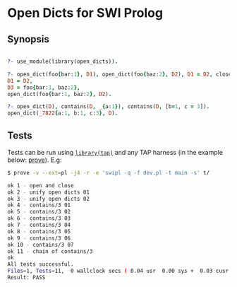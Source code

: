 Open Dicts for SWI Prolog
=========================

Synopsis
--------

```prolog

?- use_module(library(open_dicts)).

?- open_dict(foo{bar:1}, D1), open_dict(foo{baz:2}, D2), D1 = D2, close_dict(D1, D3).
D1 = D2,
D3 = foo{bar:1, baz:2},
open_dict(foo{bar:1, baz:2}, D2).

?- open_dict(D), contains(D, _{a:1}), contains(D, [b=1, c = 3]).
open_dict(_7822{a:1, b:1, c:3}, D).

```


Tests
-----

Tests can be run using [```library(tap)```](https://github.com/mndrix/tap) and any TAP harness (in the example below: [prove](http://search.cpan.org/dist/Test-Harness/bin/prove)). E.g:

```sh
$ prove -v --ext=pl -j4 -r -e 'swipl -q -f dev.pl -t main -s' t/

ok 1 - open and close
ok 2 - unify open dicts 01
ok 3 - unify open dicts 02
ok 4 - contains/3 01
ok 5 - contains/3 02
ok 6 - contains/3 03
ok 7 - contains/3 04
ok 8 - contains/3 05
ok 9 - contains/3 06
ok 10 - contains/3 07
ok 11 - chain of contains/3
ok
All tests successful.
Files=1, Tests=11,  0 wallclock secs ( 0.04 usr  0.00 sys +  0.03 cusr  0.00 csys =  0.07 CPU)
Result: PASS


```
